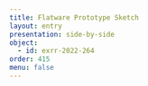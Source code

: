 ```yaml
---
title: Flatware Prototype Sketch
layout: entry
presentation: side-by-side
object:
  - id: exrr-2022-264
order: 415
menu: false
---
```

